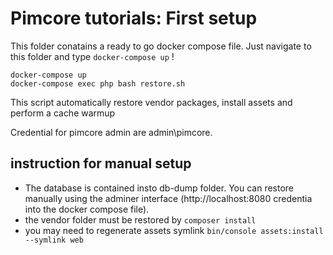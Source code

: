 # Pimcore tutorials: First setup
This folder conatains a ready to go docker compose file. Just navigate to this folder and type `docker-compose up` !

```
docker-compose up
docker-compose exec php bash restore.sh
```

This script automatically restore vendor packages, install assets and perform a cache warmup

Credential for pimcore admin are admin\pimcore.

## instruction for manual setup

- The database is contained insto db-dump folder. You can restore manually using the adminer interface (http://localhost:8080 credentia into the docker compose file).
- the vendor folder must be restored by `composer install`
- you may need to regenerate assets symlink `bin/console assets:install --symlink web`